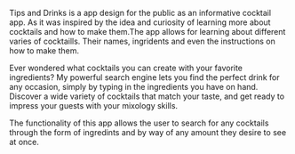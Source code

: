 Tips and Drinks is a app design for the public as an informative cocktail app. As it was inspired by the idea and curiosity of  learning more about cocktails and how to make them.The app allows for learning about different varies of cocktaills. Their names, ingridents and even the instructions on how to make them. 

Ever wondered what cocktails you can create with your favorite ingredients? My powerful search engine lets you find the perfect drink for any occasion, simply by typing in the ingredients you have on hand. Discover a wide variety of cocktails that match your taste, and get ready to impress your guests with your mixology skills.


The functionality of this app allows the user to search for any cocktails through the form of ingredints and by way of any amount they desire to see at once. 




